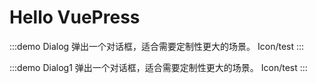 # Hello VuePress
:::demo Dialog 弹出一个对话框，适合需要定制性更大的场景。
Icon/test
:::

:::demo Dialog1 弹出一个对话框，适合需要定制性更大的场景。
Icon/test
:::


[//]: # (# Hello VuePress1)

[//]: # (1143)

[//]: # (:::demo testDemo123)

[//]: # (Icon/test1)

[//]: # (:::)